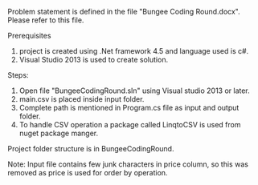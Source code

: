 Problem statement is defined in the file "Bungee Coding Round.docx". Please refer to this file. 

Prerequisites
1) project is created using .Net framework 4.5 and language used is c#.
2) Visual Studio 2013 is used to create solution.

Steps:

1) Open file "BungeeCodingRound.sln" using Visual studio 2013 or later.
2) main.csv is placed inside input folder.
3) Complete path is mentioned in Program.cs file as input and output folder.
4) To handle CSV operation a package called LinqtoCSV is used from nuget package manger.

Project folder structure is in BungeeCodingRound.

Note: Input file contains few junk characters in price column, so this was removed as price is used for order by operation.